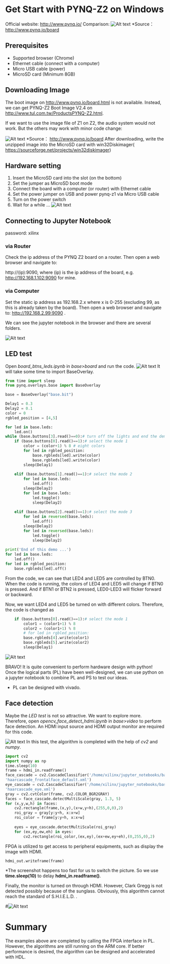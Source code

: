 # Get Start with PYNQ-Z2 on Windows
Official website: http://www.pynq.io/ 
Comparison: 
![Alt text](https://github.com/SeeedDocument/PYNQ-Z2-board---based-on-Xilinx-Zynq-C7Z020-SoC/raw/master/img/1565060273307.png)
*Source： http://www.pynq.io/board
## Prerequisites
- Supported browser (Chrome)
- Ethernet cable (connect with a computer)
- Micro USB cable (power)
- MicroSD card (Minimum 8GB)
## Downloading Image
The boot image on http://www.pynq.io/board.html is not available. Instead, we can get PYNQ-Z2 Boot Image V2.4 on http://www.tul.com.tw/ProductsPYNQ-Z2.html. 

If we want to use the image file of Z1 on Z2, the audio system would not work. But the others may work with minor code change:


![Alt text](https://github.com/SeeedDocument/PYNQ-Z2-board---based-on-Xilinx-Zynq-C7Z020-SoC/raw/master/img/1565060364170.png)
*Source： http://www.pynq.io/board
After downloading, write the unzipped image into the MicroSD card with win32Diskimager( https://sourceforge.net/projects/win32diskimager)

## Hardware setting
1.  Insert the MicroSD card into the slot (on the bottom)
2.  Set the jumper as MicroSD boot mode
3.  Connect the board with a computer (or router) with Ethernet cable 
4.  Set the power jumper on USB and power pynq-z1 via Micro USB cable
5.  Turn on the power switch
6.  Wait for a while ... 
![Alt text](https://github.com/SeeedDocument/PYNQ-Z2-board---based-on-Xilinx-Zynq-C7Z020-SoC/raw/master/img/IMG_8591.JPG)
## Connecting to Jupyter Notebook
password: xilinx
### via Router
Check the ip address of the PYNQ Z2 board on a router. Then open a web browser and navigate to:

http://(ip):9090, where (ip) is the ip address of the board, e.g. http://192.168.1.102:9090 for mine.
### via Computer 
Set the static ip address as 192.168.2.x where x is 0-255 (excluding 99, as this is already taken by the board).  Then open a web browser and navigate to: http://192.168.2.99:9090 .

We can see the jupyter notebook in the browser and there are several folders.

![Alt text](https://github.com/SeeedDocument/PYNQ-Z2-board---based-on-Xilinx-Zynq-C7Z020-SoC/raw/master/img/1565060484455.png)

## LED test 
Open *board_btns_leds.ipynb* in *base>board* and run the code.
![Alt text](https://github.com/SeeedDocument/PYNQ-Z2-board---based-on-Xilinx-Zynq-C7Z020-SoC/raw/master/img/1565060548514.png)
It will take some time to import BaseOverlay.

```python
from time import sleep
from pynq.overlays.base import BaseOverlay

base = BaseOverlay("base.bit")

Delay1 = 0.3
Delay2 = 0.1
color = 0
rgbled_position = [4,5]

for led in base.leds:
    led.on()  
while (base.buttons[3].read()==0):# turn off the lights and end the demo
    if (base.buttons[0].read()==1):# select the mode 1
        color = (color+1) % 8 # eight colors
        for led in rgbled_position: 
            base.rgbleds[led].write(color)
            base.rgbleds[led].write(color)
        sleep(Delay1)
        
    elif (base.buttons[1].read()==1):# select the mode 2
        for led in base.leds:
            led.off()
        sleep(Delay2)
        for led in base.leds:
            led.toggle()
            sleep(Delay2)
            
    elif (base.buttons[2].read()==1):# select the mode 3
        for led in reversed(base.leds):
            led.off()
        sleep(Delay2)
        for led in reversed(base.leds):
            led.toggle()
            sleep(Delay2)                  
    
print('End of this demo ...')
for led in base.leds:
    led.off()
for led in rgbled_position:
    base.rgbleds[led].off()
```
From the code, we can see that LED4 and LED5 are controlled by BTN0. When the code is running, the colors of LED4 and LED5 will change if BTN0 is pressed.  And if BTN1 or BTN2 is pressed, LED0-LED3 will flicker forward or backward.

Now, we want LED4 and LED5 be turned on with different colors.  Therefore, the code is changed as
```python
    if (base.buttons[0].read()==1):# select the mode 1
        color1 = (color1+1) % 8
        color2 = (color1+1) % 8
        # for led in rgbled_position: 
        base.rgbleds[4].write(color1)
        base.rgbleds[5].write(color2)
        sleep(Delay1)
```
![Alt text](https://github.com/SeeedDocument/PYNQ-Z2-board---based-on-Xilinx-Zynq-C7Z020-SoC/raw/master/img/IMG_8594.JPG)

BRAVO! 
It is quite convenient to perform hardware design with python! Once the logical parts (PL)  have been well-designed, we can use python on a jupyter notebook to combine PL and PS to test our ideas.  
* PL can be designed with vivado.
## Face detection
Maybe the *LED test*  is not so attractive. We want to explore more.
Therefore, open *opencv_face_detect_hdmi.ipynb* in *base>video*  to perform face  detection.
An HDMI input source and HDMI output monitor are required for this code.

![Alt text](https://github.com/SeeedDocument/PYNQ-Z2-board---based-on-Xilinx-Zynq-C7Z020-SoC/raw/master/img/IMG_8595.JPG)
In this test, the algorithm is completed with the help of  *cv2* and *numpy*. 
```python
import cv2
import numpy as np
time.sleep(10)
frame = hdmi_in.readframe()
face_cascade = cv2.CascadeClassifier('/home/xilinx/jupyter_notebooks/base/video/data/' 
'haarcascade_frontalface_default.xml')
eye_cascade = cv2.CascadeClassifier('/home/xilinx/jupyter_notebooks/base/video/data/'
'haarcascade_eye.xml')
gray = cv2.cvtColor(frame, cv2.COLOR_BGR2GRAY)
faces = face_cascade.detectMultiScale(gray, 1.3, 5)
for (x,y,w,h) in faces:
	cv2.rectangle(frame,(x,y),(x+w,y+h),(255,0,0),2)
	roi_gray = gray[y:y+h, x:x+w]
	roi_color = frame[y:y+h, x:x+w]
	
	eyes = eye_cascade.detectMultiScale(roi_gray)
	for (ex,ey,ew,eh) in eyes:
		cv2.rectangle(roi_color,(ex,ey),(ex+ew,ey+eh),(0,255,0),2)
```
FPGA is utilized to get access to peripheral equipments, such as display the image with HDMI.

```python
hdmi_out.writeframe(frame)
```

*The screenshot happens too fast for us to switch the picture. So we use  **time.sleep(10)** to delay **hdmi_in.readframe()**.


Finally, the monitor is turned on through HDMI. However, Clark Gregg is not detected possibly because of the sunglass. 
Obviously, this algorithm cannot reach the standard of S.H.I.E.L.D. .

#![Alt text](https://github.com/SeeedDocument/PYNQ-Z2-board---based-on-Xilinx-Zynq-C7Z020-SoC/raw/master/img/IMG_8600.JPG)
# Summary
The examples above are completed by calling the FPGA interface in PL. However, the algorithms are still running on the ARM core. If better performance is desired,  the algorithm can be designed and accelerated with HDL.
